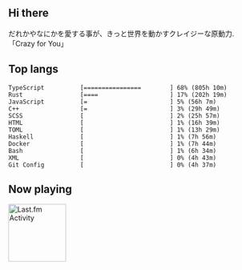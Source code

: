<!-- deno-fmt-ignore-file -->
## Hi there

だれかやなにかを愛する事が、きっと世界を動かすクレイジーな原動力. 「Crazy for You」



## Top langs

```
TypeScript          [================        ] 68% (805h 10m)
Rust                [====                    ] 17% (202h 19m)
JavaScript          [=                       ] 5% (56h 7m)
C++                 [=                       ] 3% (29h 49m)
SCSS                [                        ] 2% (25h 57m)
HTML                [                        ] 1% (16h 39m)
TOML                [                        ] 1% (13h 29m)
Haskell             [                        ] 1% (7h 56m)
Docker              [                        ] 1% (7h 44m)
Bash                [                        ] 1% (6h 34m)
XML                 [                        ] 0% (4h 43m)
Git Config          [                        ] 0% (4h 37m)
```


## Now playing


<a href="https://github.com/kiosion/toru">
  <picture>
    <source media="(prefers-color-scheme: dark)" srcset="https://toru.kio.dev/api/v1/re-taro?blur&border_width=0&border_radius=26&theme=nord">
    <source media="(prefers-color-scheme: light)" srcset="https://toru.kio.dev/api/v1/re-taro?blur&border_width=0&border_radius=26&theme=light">
    <img alt="Last.fm Activity" src="https://toru.kio.dev/api/v1/re-taro?blur&border_width=0&border_radius=26" height="115" />
  </picture>
</a>
